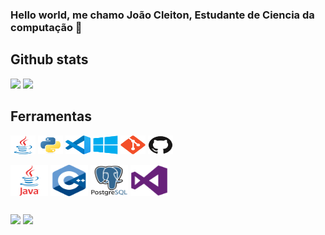 ### Hello world, me chamo João Cleiton, Estudante de Ciencia da computação 👋

<!--
**JoaoCleiton12/JoaoCleiton12** is a ✨ _special_ ✨ repository because its `README.md` (this file) appears on your GitHub profile.

Here are some ideas to get you started:

- 🔭 I’m currently working on ...
- 🌱 I’m currently learning ...
- 👯 I’m looking to collaborate on ...
- 🤔 I’m looking for help with ...
- 💬 Ask me about ...
- 📫 How to reach me: ...
- 😄 Pronouns: ...
- ⚡ Fun fact: ...
-->
## Github stats
<div style="display: inline_block">
    <img height="160 em" src="https://github-readme-stats.vercel.app/api?username=JoaoCleiton12&theme=transparent&bg_color=000&border_color=30A3DC&show_icons=true&icon_color=30A3DC&title_color=E94D5F&text_color=FFF&hide_title=true&PAT_1=TRUE">
    <img height="160 em" src="https://github-readme-stats-git-masterrstaa-rickstaa.vercel.app/api/top-langs/?username=JoaoCleiton12&layout=compact&bg_color=000&border_color=30A3DC&title_color=E94D5F&text_color=FFF">
</div>

## Ferramentas
<div style="display: inline_block">
    <img align="center" alt="Joas-java" height="30" width="40" src="https://raw.githubusercontent.com/devicons/devicon/master/icons/java/java-original.svg"> 
    <img align="center" alt="Joas-py" height="30" width="40" src="https://raw.githubusercontent.com/devicons/devicon/master/icons/python/python-original.svg">
    <img align="center" alt="Joas-vscode" height="30" width="40" src="https://raw.githubusercontent.com/devicons/devicon/master/icons/vscode/vscode-original.svg"> 
    <img align="center" alt="Joas-windowns" height="30" width="40" src="https://raw.githubusercontent.com/devicons/devicon/master/icons/windows8/windows8-original.svg"> 
    <img align="center" alt="Joas-git" height="30" width="40" src="https://raw.githubusercontent.com/devicons/devicon/master/icons/git/git-original.svg">
    <img align="center" alt="Joas-github" height="30" width="40" src="https://github.com/devicons/devicon/raw/master/icons/github/github-original.svg">
</div>

<div style="display: inline_block"><br>
  <img align="center" alt="Joao-Java" height="50" width="60" src="https://github.com/devicons/devicon/blob/master/icons/java/java-original-wordmark.svg">
  <img align="center" alt="Joao-C++" height="50" width="60" src="https://github.com/devicons/devicon/blob/master/icons/cplusplus/cplusplus-original.svg">
  <img align="center" alt="Joao-PostSQL" height="50" width="60" src="https://github.com/devicons/devicon/blob/master/icons/postgresql/postgresql-original-wordmark.svg">
  <img align="center" alt="Joao-Vs" height="50" width="60" src="https://github.com/devicons/devicon/blob/master/icons/visualstudio/visualstudio-plain.svg">
</div>

 ##
 
<div> 
  <a href="https://www.linkedin.com/in/jo%C3%A3o-cleiton-916263221/" target="_blank"><img src="https://img.shields.io/badge/-LinkedIn-%230077B5?style=for-the-badge&logo=linkedin&logoColor=white" target="_blank"></a> 
  <a href="mailto:joaocleiton60359@gmail.com" target="_blank"><img src="https://img.shields.io/badge/Gmail-D14836?style=for-the-badge&logo=gmail&logoColor=white"></a> 
</div>

